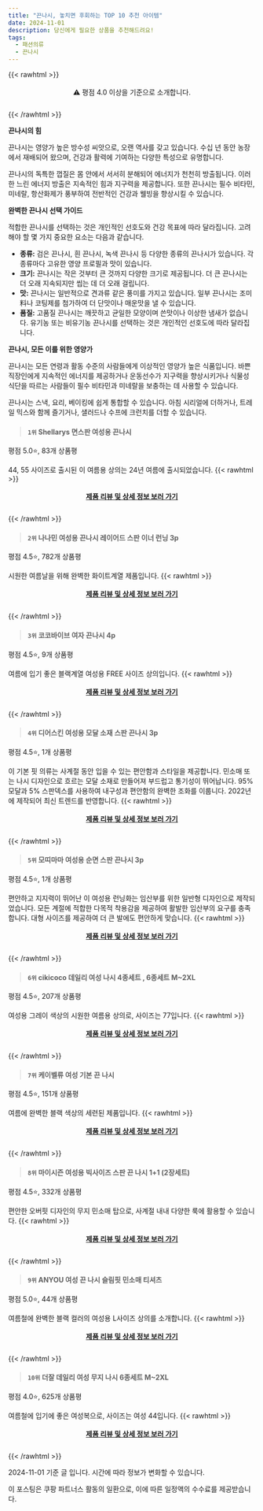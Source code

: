 ```yaml
---
title: "끈나시, 놓치면 후회하는 TOP 10 추천 아이템"
date: 2024-11-01
description: 당신에게 필요한 상품을 추천해드려요!
tags:
  - 패션의류
  - 끈나시
---
```

{{< rawhtml >}}<div class="toc" style="text-align: center; height: 50px; line-height: 2;">  <p>⚠️ 평점 4.0 이상을 기준으로 소개합니다.<br></p></div> {{< /rawhtml >}}

**끈나시의 힘**

끈나시는 영양가 높은 방수성 씨앗으로, 오랜 역사를 갖고 있습니다. 수십 년 동안 농장에서 재배되어 왔으며, 건강과 활력에 기여하는 다양한 특성으로 유명합니다.

끈나시의 독특한 껍질은 몸 안에서 서서히 분해되어 에너지가 천천히 방출됩니다. 이러한 느린 에너지 방출은 지속적인 힘과 지구력을 제공합니다. 또한 끈나시는 필수 비타민, 미네랄, 항산화제가 풍부하여 전반적인 건강과 웰빙을 향상시킬 수 있습니다.

**완벽한 끈나시 선택 가이드**

적합한 끈나시를 선택하는 것은 개인적인 선호도와 건강 목표에 따라 달라집니다. 고려해야 할 몇 가지 중요한 요소는 다음과 같습니다.

* **종류:** 검은 끈나시, 흰 끈나시, 녹색 끈나시 등 다양한 종류의 끈나시가 있습니다. 각 종류마다 고유한 영양 프로필과 맛이 있습니다.
* **크기:** 끈나시는 작은 것부터 큰 것까지 다양한 크기로 제공됩니다. 더 큰 끈나시는 더 오래 지속되지만 씹는 데 더 오래 걸립니다.
* **맛:** 끈나시는 일반적으로 견과류 같은 풍미를 가지고 있습니다. 일부 끈나시는 조미料나 코팅제를 첨가하여 더 단맛이나 매운맛을 낼 수 있습니다.
* **품질:** 고품질 끈나시는 깨끗하고 균일한 모양이며 쓴맛이나 이상한 냄새가 없습니다. 유기농 또는 비유기농 끈나시를 선택하는 것은 개인적인 선호도에 따라 달라집니다.

**끈나시, 모든 이를 위한 영양가**

끈나시는 모든 연령과 활동 수준의 사람들에게 이상적인 영양가 높은 식품입니다. 바쁜 직장인에게 지속적인 에너지를 제공하거나 운동선수가 지구력을 향상시키거나 식물성 식단을 따르는 사람들이 필수 비타민과 미네랄을 보충하는 데 사용할 수 있습니다.

끈나시는 스낵, 요리, 베이킹에 쉽게 통합할 수 있습니다. 아침 시리얼에 더하거나, 트레일 믹스와 함께 즐기거나, 샐러드나 수프에 크런치를 더할 수 있습니다.


>#### `1위` Shellarys 면스판 여성용 끈나시
평점 5.0⭐, 83개 상품평

44, 55 사이즈로 출시된 이 여름용 상의는 24년 여름에 출시되었습니다.
{{< rawhtml >}}<div class="toc" style="text-align: center; height: 50px; line-height: 2;"><p><b><a href="https://link.coupang.com/re/AFFSDP?lptag=AF5033054&pageKey=8090826410&itemId=22849550487&vendorItemId=89884226927&traceid=V0-153-d261fcaa1edebfcf&clickBeacon=677c2bd0-9819-11ef-8c8e-64f4a14cf9ac%7E3&requestid=20241101152034931304094749&token=31850C%7CMIXED">제품 리뷰 및 상세 정보 보러 가기</a></b><br></p> </div>{{< /rawhtml >}}

>#### `2위` 나나민 여성용 끈나시 레이어드 스판 이너 런닝 3p
평점 4.5⭐, 782개 상품평

시원한 여름날을 위해 완벽한 화이트계열 제품입니다.
{{< rawhtml >}}<div class="toc" style="text-align: center; height: 50px; line-height: 2;"><p><b><a href="https://link.coupang.com/re/AFFSDP?lptag=AF5033054&pageKey=7071770990&itemId=17563051336&vendorItemId=84729839210&traceid=V0-153-981c9954fd3c5029&requestid=20241101152034931304094749&token=31850C%7CMIXED">제품 리뷰 및 상세 정보 보러 가기</a></b><br></p> </div>{{< /rawhtml >}}

>#### `3위` 코코바이브 여자 끈나시 4p
평점 4.5⭐, 9개 상품평

여름에 입기 좋은 블랙계열 여성용 FREE 사이즈 상의입니다.
{{< rawhtml >}}<div class="toc" style="text-align: center; height: 50px; line-height: 2;"><p><b><a href="https://link.coupang.com/re/AFFSDP?lptag=AF5033054&pageKey=8186235977&itemId=23411610458&vendorItemId=90438693854&traceid=V0-153-935a4bf05cad692b&requestid=20241101152034931304094749&token=31850C%7CMIXED">제품 리뷰 및 상세 정보 보러 가기</a></b><br></p> </div>{{< /rawhtml >}}

>#### `4위` 디어스킨 여성용 모달 소재 스판 끈나시 3p
평점 4.5⭐, 1개 상품평

이 기본 핏 의류는 사계절 동안 입을 수 있는 편안함과 스타일을 제공합니다. 민소매 또는 나시 디자인으로 흐르는 모달 소재로 만들어져 부드럽고 통기성이 뛰어납니다. 95% 모달과 5% 스판덱스를 사용하여 내구성과 편안함의 완벽한 조화를 이룹니다. 2022년에 제작되어 최신 트렌드를 반영합니다.
{{< rawhtml >}}<div class="toc" style="text-align: center; height: 50px; line-height: 2;"><p><b><a href="https://link.coupang.com/re/AFFSDP?lptag=AF5033054&pageKey=6456062452&itemId=14033808927&vendorItemId=81282267836&traceid=V0-153-9cb90c77a951818c&requestid=20241101152034931304094749&token=31850C%7CMIXED">제품 리뷰 및 상세 정보 보러 가기</a></b><br></p> </div>{{< /rawhtml >}}

>#### `5위` 모띠마마 여성용 순면 스판 끈나시 3p
평점 4.5⭐, 1개 상품평

편안하고 지지력이 뛰어난 이 여성용 런닝화는 임산부를 위한 일반형 디자인으로 제작되었습니다. 모든 계절에 적합한 다목적 착용감을 제공하여 활발한 임산부의 요구를 충족합니다. 대형 사이즈를 제공하여 더 큰 발에도 편안하게 맞습니다.
{{< rawhtml >}}<div class="toc" style="text-align: center; height: 50px; line-height: 2;"><p><b><a href="https://link.coupang.com/re/AFFSDP?lptag=AF5033054&pageKey=284095662&itemId=901951091&vendorItemId=5260750966&traceid=V0-153-8a2431586b748e84&requestid=20241101152034931304094749&token=31850C%7CMIXED">제품 리뷰 및 상세 정보 보러 가기</a></b><br></p> </div>{{< /rawhtml >}}

>#### `6위` cikicoco 데일리 여성 나시 4종세트 , 6종세트 M~2XL
평점 4.5⭐, 207개 상품평

여성용 그레이 색상의 시원한 여름용 상의로, 사이즈는 77입니다.
{{< rawhtml >}}<div class="toc" style="text-align: center; height: 50px; line-height: 2;"><p><b><a href="https://link.coupang.com/re/AFFSDP?lptag=AF5033054&pageKey=8180516211&itemId=23385766870&vendorItemId=90415734301&traceid=V0-153-ed749ca9c82ec592&requestid=20241101152034931304094749&token=31850C%7CMIXED">제품 리뷰 및 상세 정보 보러 가기</a></b><br></p> </div>{{< /rawhtml >}}

>#### `7위` 케이벨류 여성 기본 끈 나시
평점 4.5⭐, 151개 상품평

여름에 완벽한 블랙 색상의 세련된 제품입니다.
{{< rawhtml >}}<div class="toc" style="text-align: center; height: 50px; line-height: 2;"><p><b><a href="https://link.coupang.com/re/AFFSDP?lptag=AF5033054&pageKey=7963762001&itemId=22022595919&vendorItemId=89069938630&traceid=V0-153-07850cc399dbd8ec&requestid=20241101152034931304094749&token=31850C%7CMIXED">제품 리뷰 및 상세 정보 보러 가기</a></b><br></p> </div>{{< /rawhtml >}}

>#### `8위` 마이시즌 여성용 빅사이즈 스판 끈 나시 1+1 (2장세트)
평점 4.5⭐, 332개 상품평

편안한 오버핏 디자인의 무지 민소매 탑으로, 사계절 내내 다양한 룩에 활용할 수 있습니다.
{{< rawhtml >}}<div class="toc" style="text-align: center; height: 50px; line-height: 2;"><p><b><a href="https://link.coupang.com/re/AFFSDP?lptag=AF5033054&pageKey=6614563954&itemId=15013511823&vendorItemId=83386112895&traceid=V0-153-56b1f799b8d3f6af&requestid=20241101152034931304094749&token=31850C%7CMIXED">제품 리뷰 및 상세 정보 보러 가기</a></b><br></p> </div>{{< /rawhtml >}}

>#### `9위` ANYOU 여성 끈 나시 슬림핏 민소매 티셔츠
평점 5.0⭐, 44개 상품평

여름철에 완벽한 블랙 컬러의 여성용 L사이즈 상의를 소개합니다.
{{< rawhtml >}}<div class="toc" style="text-align: center; height: 50px; line-height: 2;"><p><b><a href="https://link.coupang.com/re/AFFSDP?lptag=AF5033054&pageKey=8048677455&itemId=22566281852&vendorItemId=89608187751&traceid=V0-153-0381be8945e0d2e4&requestid=20241101152034931304094749&token=31850C%7CMIXED">제품 리뷰 및 상세 정보 보러 가기</a></b><br></p> </div>{{< /rawhtml >}}

>#### `10위` 더잘 데일리 여성 무지 나시 6종세트 M~2XL
평점 4.0⭐, 625개 상품평

여름철에 입기에 좋은 여성복으로, 사이즈는 여성 44입니다.
{{< rawhtml >}}<div class="toc" style="text-align: center; height: 50px; line-height: 2;"><p><b><a href="https://link.coupang.com/re/AFFSDP?lptag=AF5033054&pageKey=7350940790&itemId=18916014758&vendorItemId=86043247201&traceid=V0-153-aaf9193bd6ecb006&requestid=20241101152034931304094749&token=31850C%7CMIXED">제품 리뷰 및 상세 정보 보러 가기</a></b><br></p> </div>{{< /rawhtml >}}


2024-11-01 기준 글 입니다.
시간에 따라 정보가 변화할 수 있습니다.

이 포스팅은 쿠팡 파트너스 활동의 일환으로, 이에 따른 일정액의 수수료를 제공받습니다.
